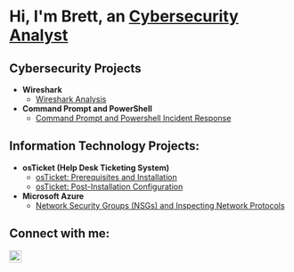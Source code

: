 <h1>Hi, I'm Brett, an <a href="https://www.linkedin.com/in/brett-easton/">Cybersecurity Analyst</a></h1>

<h2>Cybersecurity Projects</h2>

- <b>Wireshark</b>
  - [Wireshark Analysis](https://github.com/beaston15/Wireshark-Analysis)
- <b>Command Prompt and PowerShell</b>
  - [Command Prompt and Powershell Incident Response](https://github.com/beaston15/CMD-PS)

    
<h2> Information Technology Projects:</h2>

- <b>osTicket (Help Desk Ticketing System)</b>
  - [osTicket: Prerequisites and Installation](https://github.com/beaston15/osticket-prereqs)
  - [osTicket: Post-Installation Configuration](https://github.com/beaston15/post-install-config)
- <b>Microsoft Azure</b>
  - [Network Security Groups (NSGs) and Inspecting Network Protocols](https://github.com/beaston15/azure-network-protocols)

<h2>Connect with me:</h2>

[<img align="left" alt="Josh | LinkedIn" width="22px" src="https://cdn.jsdelivr.net/npm/simple-icons@v3/icons/linkedin.svg" />][linkedin]

[linkedin]: https://www.linkedin.com/in/brett-easton/
